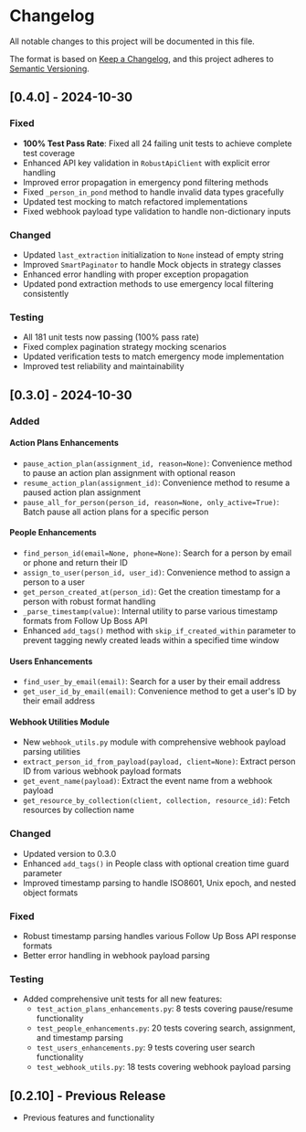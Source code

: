 # Changelog

All notable changes to this project will be documented in this file.

The format is based on [Keep a Changelog](https://keepachangelog.com/en/1.0.0/),
and this project adheres to [Semantic Versioning](https://semver.org/spec/v2.0.0.html).

## [0.4.0] - 2024-10-30

### Fixed
- **100% Test Pass Rate**: Fixed all 24 failing unit tests to achieve complete test coverage
- Enhanced API key validation in `RobustApiClient` with explicit error handling
- Improved error propagation in emergency pond filtering methods
- Fixed `_person_in_pond` method to handle invalid data types gracefully
- Updated test mocking to match refactored implementations
- Fixed webhook payload type validation to handle non-dictionary inputs

### Changed
- Updated `last_extraction` initialization to `None` instead of empty string
- Improved `SmartPaginator` to handle Mock objects in strategy classes
- Enhanced error handling with proper exception propagation
- Updated pond extraction methods to use emergency local filtering consistently

### Testing
- All 181 unit tests now passing (100% pass rate)
- Fixed complex pagination strategy mocking scenarios
- Updated verification tests to match emergency mode implementation
- Improved test reliability and maintainability

## [0.3.0] - 2024-10-30

### Added

#### Action Plans Enhancements
- `pause_action_plan(assignment_id, reason=None)`: Convenience method to pause an action plan assignment with optional reason
- `resume_action_plan(assignment_id)`: Convenience method to resume a paused action plan assignment
- `pause_all_for_person(person_id, reason=None, only_active=True)`: Batch pause all action plans for a specific person

#### People Enhancements
- `find_person_id(email=None, phone=None)`: Search for a person by email or phone and return their ID
- `assign_to_user(person_id, user_id)`: Convenience method to assign a person to a user
- `get_person_created_at(person_id)`: Get the creation timestamp for a person with robust format handling
- `_parse_timestamp(value)`: Internal utility to parse various timestamp formats from Follow Up Boss API
- Enhanced `add_tags()` method with `skip_if_created_within` parameter to prevent tagging newly created leads within a specified time window

#### Users Enhancements
- `find_user_by_email(email)`: Search for a user by their email address
- `get_user_id_by_email(email)`: Convenience method to get a user's ID by their email address

#### Webhook Utilities Module
- New `webhook_utils.py` module with comprehensive webhook payload parsing utilities
- `extract_person_id_from_payload(payload, client=None)`: Extract person ID from various webhook payload formats
- `get_event_name(payload)`: Extract the event name from a webhook payload
- `get_resource_by_collection(client, collection, resource_id)`: Fetch resources by collection name

### Changed
- Updated version to 0.3.0
- Enhanced `add_tags()` in People class with optional creation time guard parameter
- Improved timestamp parsing to handle ISO8601, Unix epoch, and nested object formats

### Fixed
- Robust timestamp parsing handles various Follow Up Boss API response formats
- Better error handling in webhook payload parsing

### Testing
- Added comprehensive unit tests for all new features:
  - `test_action_plans_enhancements.py`: 8 tests covering pause/resume functionality
  - `test_people_enhancements.py`: 20 tests covering search, assignment, and timestamp parsing
  - `test_users_enhancements.py`: 9 tests covering user search functionality
  - `test_webhook_utils.py`: 18 tests covering webhook payload parsing

## [0.2.10] - Previous Release

- Previous features and functionality

